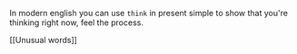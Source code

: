 In modern english you can use `think` in present simple to show that you're thinking right now, feel the process.

[[Unusual words]]